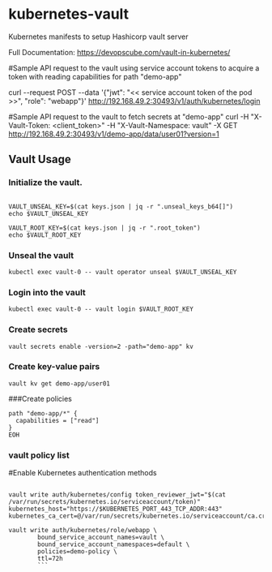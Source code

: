 # kubernetes-vault
Kubernetes manifests to setup Hashicorp vault server

Full Documentation: https://devopscube.com/vault-in-kubernetes/

#Sample API request to the vault using service account tokens to acquire a token with reading capabilities for path "demo-app"

curl --request POST --data '{"jwt": "<< service account token of the pod >>", "role": "webapp"}' http://192.168.49.2:30493/v1/auth/kubernetes/login

#Sample API request to the vault to fetch secrets at "demo-app"
curl -H "X-Vault-Token: <client_token>" -H "X-Vault-Namespace: vault" -X GET http://192.168.49.2:30493/v1/demo-app/data/user01?version=1

## Vault Usage

### Initialize the vault.

```kubectl exec vault-0 -- vault operator init -key-shares=1 -key-threshold=1 -format=json > keys.json

VAULT_UNSEAL_KEY=$(cat keys.json | jq -r ".unseal_keys_b64[]")
echo $VAULT_UNSEAL_KEY

VAULT_ROOT_KEY=$(cat keys.json | jq -r ".root_token")
echo $VAULT_ROOT_KEY
```

### Unseal the vault

```kubectl exec vault-0 -- vault operator unseal $VAULT_UNSEAL_KEY	```

### Login into the vault
```kubectl exec vault-0 -- vault login $VAULT_ROOT_KEY```

### Create secrets 

```vault secrets enable -version=2 -path="demo-app" kv```

### Create key-value pairs
```vault kv put demo-app/user01 name=devopscube
vault kv get demo-app/user01 
```
###Create policies
```vault policy write demo-policy - <<EOH
path "demo-app/*" {
  capabilities = ["read"]
}
EOH
```

### vault policy list

#Enable Kubernetes authentication methods
```vault auth enable kubernetes

vault write auth/kubernetes/config token_reviewer_jwt="$(cat /var/run/secrets/kubernetes.io/serviceaccount/token)" kubernetes_host="https://$KUBERNETES_PORT_443_TCP_ADDR:443" kubernetes_ca_cert=@/var/run/secrets/kubernetes.io/serviceaccount/ca.crt

vault write auth/kubernetes/role/webapp \
        bound_service_account_names=vault \
        bound_service_account_namespaces=default \
        policies=demo-policy \
        ttl=72h
        ```
